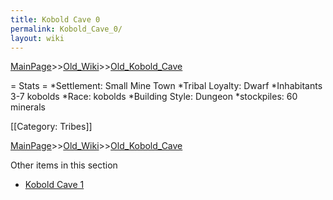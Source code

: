 ```yaml
---
title: Kobold Cave 0
permalink: Kobold_Cave_0/
layout: wiki
---
```


[MainPage](/keeperrl_wiki/ "wikilink")>>[Old_Wiki](/keeperrl_wiki/Old_Wiki "wikilink")>>[Old_Kobold_Cave](/keeperrl_wiki/Old_Kobold_Cave "wikilink")

= Stats =
*Settlement: Small Mine Town
*Tribal Loyalty: Dwarf 
*Inhabitants 3-7 kobolds
*Race: kobolds 
*Building Style: Dungeon
*stockpiles: 60 minerals  

[[Category: Tribes]]

[MainPage](/keeperrl_wiki/ "wikilink")>>[Old_Wiki](/keeperrl_wiki/Old_Wiki "wikilink")>>[Old_Kobold_Cave](/keeperrl_wiki/Old_Kobold_Cave "wikilink")

Other items in this section
-    [Kobold Cave 1](/keeperrl_wiki/Kobold_Cave_1 "wikilink")
